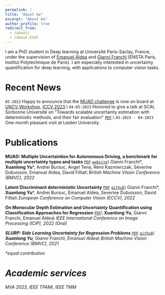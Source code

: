 ```yaml
---
permalink: /
title: "About me"
excerpt: "About me"
author_profile: true
redirect_from: 
  - /about/
  - /about.html
---
```


I am a PhD student in Deep learning at Université Paris-Saclay, France, under the supervision of [Emanuel Aldea](http://hebergement.u-psud.fr/emi/) and [Gianni Franchi](https://www.ensta-paris.fr/fr/gianni-franchi) (ENSTA Paris, Institut Polytechnique de Paris).
I am especially interested in uncertainty quantification for deep learning, with applications to computer vision tasks.


Recent News
======
`05-2023` Happy to announce that the [MUAD challenge](https://codalab.lisn.upsaclay.fr/competitions/8007) is now on board at [UNCV Workshop](https://uncv2023.github.io/), [ICCV 2023](https://iccv2023.thecvf.com/).\\
`04-05-2023` Honored to give a talk at SCAI, Sorbonne Université on "Towards scalable uncertainty estimation with deterministic methods, and their fair evaluation" [`PDF`](https://xuanlong-yu.github.io/files/sorbonne_talk.pdf).\\
`03-2023 - 04-2023` One-month pleasant visit at Leiden University.

Publications
======
<strong>MUAD: Multiple Uncertainties for Autonomous Driving, a benchmark for multiple uncertainty types and tasks</strong> [`PDF`](https://arxiv.org/abs/2203.01437) [`website`](https://muad-dataset.github.io/)\\
Gianni Franchi\*, <strong>Xuanlong Yu</strong>\*, Andrei Bursuc, Angel Tena, Rémi Kazmierczak, Séverine Dubuisson, Emanuel Aldea, David Filliat\\
<em>British Machine Vision Conference (BMVC), 2022</em>

<strong>Latent Discriminant deterministic Uncertainty</strong> [`PDF`](https://link.springer.com/chapter/10.1007/978-3-031-19775-8_15) [`github`](https://github.com/ENSTA-U2IS/LDU)\\
Gianni Franchi\*, <strong>Xuanlong Yu</strong>\*, Andrei Bursuc, Emanuel Aldea, Severine Dubuisson, David Filliat\\
<em>European Conference on Computer Vision (ECCV), 2022</em>

<strong>On Monocular Depth Estimation and Uncertainty Quantification using Classification Approaches for Regression</strong> [`PDF`](https://arxiv.org/abs/2202.12369)\\
<strong>Xuanlong Yu</strong>, Gianni Franchi, Emanuel Aldea\\
<em>IEEE International Conference on Image Processing (ICIP), 2022<em> (Oral)

<strong>SLURP: Side Learning Uncertainty for Regression Problems</strong> [`PDF`](https://arxiv.org/abs/2110.11182) [`github`](https://github.com/xuanlongORZ/SLURP_uncertainty_estimate)\\
<strong>Xuanlong Yu</strong>, Gianni Franchi, Emanuel Aldea\\
<em>British Machine Vision Conference (BMVC), 2021<em>

\*equal contribution

Academic services
======
MVA 2023, IEEE TPAMI, IEEE TMM